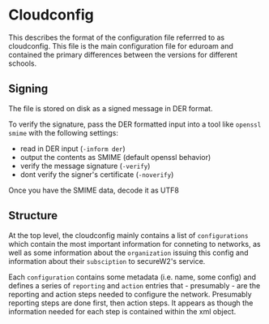 # Cloudconfig

This describes the format of the configuration file referrred to as cloudconfig. This file is the main configuration file for eduroam and contained the primary differences between the versions for different schools.

## Signing

The file is stored on disk as a signed message in DER format.

To verify the signature, pass the DER formatted input into a tool like `openssl smime` with the following settings:
- read in DER input (`-inform der`)
- output the contents as SMIME (default openssl behavior)
- verify the message signature (`-verify`)
- dont verify the signer's certificate (`-noverify`)

Once you have the SMIME data, decode it as UTF8

## Structure

At the top level, the cloudconfig mainly contains a list of `configurations` which contain the most important information for conneting to networks, as well as some information about the `organization` issuing this config and information about their `subsciption` to secureW2's service.

Each `configuration` contains some metadata (i.e. name, some config) and defines a series of `reporting` and `action` entries that - presumably - are the reporting and action steps needed to configure the network. Presumably reporting steps are done first, then action steps. It appears as though the information needed for each step is contained within the xml object. 